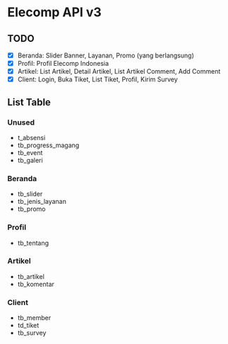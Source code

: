 # Elecomp API v3

## TODO

- [x] Beranda: Slider Banner, Layanan, Promo (yang berlangsung)
- [x] Profil: Profil Elecomp Indonesia
- [x] Artikel: List Artikel, Detail Artikel, List Artikel Comment, Add Comment
- [x] Client: Login, Buka Tiket, List Tiket, Profil, Kirim Survey

## List Table

### Unused

- t_absensi
- tb_progress_magang
- tb_event
- tb_galeri

### Beranda

- tb_slider
- tb_jenis_layanan
- tb_promo

### Profil

- tb_tentang

### Artikel

- tb_artikel
- tb_komentar

### Client

- tb_member
- td_tiket
- tb_survey
